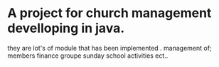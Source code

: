 # A project for church management develloping in  java.
they are lot's of module that has been implemented .
management of;
members
finance
groupe
sunday school
activities
ect..
